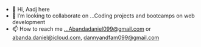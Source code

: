 - 👋 Hi, Aadj here
- 💞️ I’m looking to collaborate on ...Coding projects and bootcamps on web development
- 📫 How to reach me ...Abandadaniel099@gmail.com or abanda.daniel@icloud.com, dannyandfam099@gmail.com

<!--- Aadj is a ✨ special ✨ repository because its `README.md` (this file) appears on your GitHub profile.
You can click the Preview link to take a look at your changes.
--->
